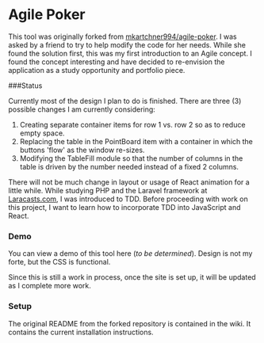 # Agile Poker

This tool was originally forked from [mkartchner994/agile-poker](https://github.com/mkartchner994/agile-poker).  I was asked by a friend to try to help modify the code for her needs.  While she found the solution first, this was my first introduction to an Agile concept.  I found the concept interesting and have decided to re-envision the application as a study opportunity and portfolio piece.

###Status

Currently most of the design I plan to do is finished.  There are three (3) possible changes I am currently considering:
1. Creating separate container items for row 1 vs. row 2 so as to reduce empty space.
1. Replacing the table in the PointBoard item with a container in which the buttons 'flow' as the window re-sizes.
1. Modifying the TableFill module so that the number of columns in the table is driven by the number needed instead of a fixed 2 columns.

There will not be much change in layout or usage of React animation for a little while.  While studying PHP and the Laravel framework at [Laracasts.com](https://laracasts.com/), I was introduced to TDD.  Before proceeding with work on this project, I want to learn how to incorporate TDD into JavaScript and React.

### Demo

You can view a demo of this tool here (_to be determined_).  Design is not my forte, but the CSS is functional.

Since this is still a work in process, once the site is set up, it will be updated as I complete more work.

### Setup
The original README from the forked repository is contained in the wiki.  It contains the current installation instructions.